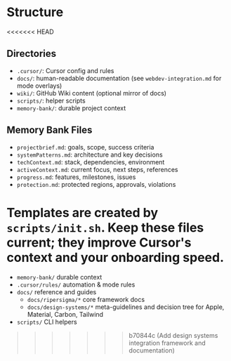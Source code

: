 # Structure

<<<<<<< HEAD
## Directories
- `.cursor/`: Cursor config and rules
- `docs/`: human-readable documentation (see `webdev-integration.md` for mode overlays)
- `wiki/`: GitHub Wiki content (optional mirror of docs)
- `scripts/`: helper scripts
- `memory-bank/`: durable project context

## Memory Bank Files
- `projectbrief.md`: goals, scope, success criteria
- `systemPatterns.md`: architecture and key decisions
- `techContext.md`: stack, dependencies, environment
- `activeContext.md`: current focus, next steps, references
- `progress.md`: features, milestones, issues
- `protection.md`: protected regions, approvals, violations

Templates are created by `scripts/init.sh`. Keep these files current; they improve Cursor's context and your onboarding speed.
=======
- `memory-bank/` durable context
- `.cursor/rules/` automation & mode rules
- `docs/` reference and guides
  - `docs/ripersigma/*` core framework docs
  - `docs/design-systems/*` meta-guidelines and decision tree for Apple, Material, Carbon, Tailwind
- `scripts/` CLI helpers
>>>>>>> b70844c (Add design systems integration framework and documentation)
